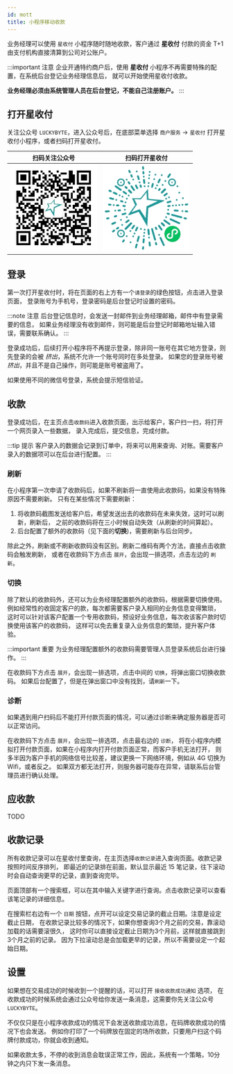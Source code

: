 ```yaml
---
id: mott
title: 小程序移动收款
---
```


业务经理可以使用 `星收付` 小程序随时随地收款，客户通过 **星收付** 付款的资金 T+1
由支付机构直接清算到公司对公账户。

:::important 注意
企业开通特约商户后，使用 **星收付** 小程序不再需要特殊的配置，在系统后台登记业务经理信息后，
就可以开始使用星收付收款。

**业务经理必须由系统管理人员在后台登记，不能自己注册账户。**
:::

## 打开星收付

关注公众号 `LUCKYBYTE`，进入公众号后，在底部菜单选择 `商户服务` -> `星收付`
打开星收付小程序，或者扫码打开星收付。

  扫码关注公众号             |  扫码打开星收付
:-------------------------:|:-------------------------:
<img src='/img/weixin/gzh.jpg' width='200' title='公众号' alt='公众号二维码' /> | <img src='/img/weixin/mott.jpg' width='200' title='星收付' alt='小程序码' />

## 登录

第一次打开星收付时，将在页面的右上方有一个`请登录`的绿色按钮，点击进入登录页面，
登录账号为手机号，登录密码是后台登记时设置的密码。

:::note 注意
后台登记信息时，会发送一封邮件到业务经理邮箱，邮件中有登录需要的信息，
如果业务经理没有收到邮件，则可能是后台登记时邮箱地址输入错误，需要联系确认。
:::

登录成功后，后续打开小程序将不再提示登录，除非同一账号在其它地方登录，则先登录的会被
_挤出_，系统不允许一个账号同时在多处登录。
如果您的登录账号被 _挤出_，并且不是自己操作，则可能是账号被盗用了。

如果使用不同的微信号登录，系统会提示短信验证。

## 收款

登录成功后，在主页点击`收款码`进入收款页面，出示给客户，客户扫一扫，将打开一个网页录入一些数据，
录入完成后，提交信息，完成付款。

:::tip 提示
客户录入的数据会记录到订单中，将来可以用来查询、对账。需要客户录入的数据项可以在后台进行配置。
:::

### 刷新

在小程序第一次申请了收款码后，如果不刷新将一直使用此收款码，如果没有特殊原因不需要刷新。
只有在某些情况下需要刷新：

1. 将收款码截图发送给客户后，希望发送出去的收款码在未来失效，这时可以刷新，刷新后，
之前的收款码将在三小时候自动失效（从刷新的时间算起）。
1. 后台配置了额外的收款码（见下面的**切换**)，需要刷新与后台同步。

除此之外，刷新或不刷新收款码没有区别。刷新二维码有两个方法，直接点击收款码会触发刷新，
或者在收款码下方点击 `展开`，会出现一排选项，点击左边的 `刷新`。

### 切换

除了默认的收款码外，还可以为业务经理配置额外的收款码，根据需要切换使用。
例如经常性的收固定客户的款，每次都需要客户录入相同的业务信息变得繁琐，
这时可以针对该客户配置一个专用收款码，预设好业务信息，每次收该客户款时切换使用该客户的收款码，
这样可以免去重复录入业务信息的繁琐，提升客户体验。

:::important 重要
为业务经理配置额外的收款码需要管理人员登录系统后台进行操作。
:::

在收款码下方点击 `展开`，会出现一排选项，点击中间的 `切换`，将弹出窗口切换收款码。
如果后台配置了，但是在弹出窗口中没有找到，请`刷新`一下。

### 诊断

如果遇到用户扫码后不能打开付款页面的情况，可以通过诊断来确定服务器是否可以正常访问。

在收款码下方点击 `展开`，会出现一排选项，点击最右边的 `诊断`，
将在小程序内模拟打开付款页面，如果在小程序内打开付款页面正常，而客户手机无法打开，
则多半因为客户手机的网络信号比较差，建议更换一下网络环境，例如从 4G 切换为 Wifi，或者反之。
如果双方都无法打开，则服务器可能存在异常，请联系后台管理员进行确认处理。

## 应收款

TODO

## 收款记录

所有收款记录可以在星收付里查询，在主页选择`收款记录`进入查询页面。收款记录按照时间反序排列，
即最近的记录排在前面，默认显示最近 15 笔记录，往下滚动时会自动查询更早的记录，直到查询完毕。

页面顶部有一个搜索框，可以在其中输入关键字进行查询。点击收款记录可以查看该笔记录的详细信息。

在搜索栏右边有一个 `日期` 按钮，点开可以设定交易记录的截止日期。注意是设定截止日期，
在收款记录比较多的情况下，如果你想查询3个月之前的交易，靠滚动加载的话需要滚很久，
这时你可以直接设定截止日期为3个月前，这样就直接跳到3个月之前的记录。
因为下拉滚动总是会加载更早的记录，所以不需要设定一个起始日期。

## 设置

如果想在交易成功的时候收到一个提醒的话，可以打开 `接收收款成功通知` 选项，
在收款成功的时候系统会通过公众号给你发送一条消息，这需要你先关注公众号 `LUCKYBYTE`。

不仅仅只是在小程序收款成功的情况下会发送收款成功消息，在码牌收款成功的情况下也会发送。
例如你打印了一个码牌放在固定的场所收款，只要用户扫这个码牌付款成功，你就会收到通知。

如果收款太多，不停的收到消息会耽误正常工作，因此，系统有一个策略，10分钟之内只下发一条消息。
